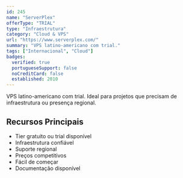 ```yaml
---
id: 245
name: "ServerPlex"
offerType: "TRIAL"
type: "Infraestrutura"
category: "Cloud & VPS"
url: "https://www.serverplex.com/"
summary: "VPS latino-americano com trial."
tags: ["Internacional", "Cloud"]
badges:
  verified: true
  portugueseSupport: false
  noCreditCard: false
  established: 2010
---
```


VPS latino-americano com trial. Ideal para projetos que precisam de infraestrutura ou presença regional.

## Recursos Principais

- Tier gratuito ou trial disponível
- Infraestrutura confiável
- Suporte regional
- Preços competitivos
- Fácil de começar
- Documentação disponível
